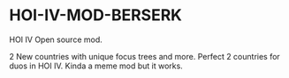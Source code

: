 # HOI-IV-MOD-BERSERK
 
HOI IV Open source mod.

2 New countries with unique focus trees and more.
Perfect 2 countries for duos in HOI IV.
Kinda a meme mod but it works.
